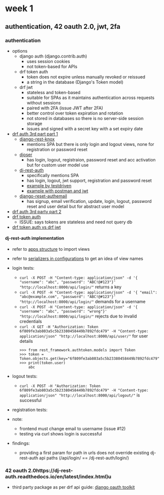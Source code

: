 # week 1
## authentication, 42 oauth 2.0, jwt, 2fa
### authentication
- options
    - django auth (django.contrib.auth)
        - uses session cookies
        - not token-based for APIs
    - drf token auth
        - token does not expire unless manually revoked or reissued
        - a string in the database (Django's Token model)
    - drf jwt
        - stateless and token-based
        - suitable for SPAs as it maintains authentication across requests without sessions
        - paired with 2FA (issue JWT after 2FA)
        - better control over token expiration and rotation
        - not stored in databases so there is no server-side session storage
        - issues and signed with a secret key with a set expiry date
- [drf auth 3rd part part 1](https://www.django-rest-framework.org/api-guide/authentication/#third-party-packages)
    - [django-rest-knox](https://jazzband.github.io/django-rest-knox/)
        - mentions SPA but there is only login and logout views, none for registration or password reset
    - [djoser](https://github.com/sunscrapers/djoser)
        - has login, logout, registraion, password reset and acc activation but for custom user model use
    - [dj-rest-auth](https://github.com/iMerica/dj-rest-auth?tab=readme-ov-file)
        - specifically mentions SPA
        - has login, logout, jwt support, registration and password reset
        - [example by testdriven](https://testdriven.io/blog/django-rest-auth/)
        - [example with postman and jwt](https://medium.com/@michal.drozdze/django-rest-apis-with-jwt-authentication-using-dj-rest-auth-781a536dfb49)
    - [django-reset-authemail](https://github.com/celiao/django-rest-authemail)
        - has signup, email verification, update, login, logout, password reset and user detail but for abstract user model
- [drf auth 3rd party part 2](https://testdriven.io/blog/django-rest-auth/)
- [drf token auth](https://medium.com/django-unleashed/token-based-authentication-and-authorization-in-django-rest-framework-user-and-permissions-347c7cc472e9)
    - ISSUE: says tokens are stateless and need not query db
- [drf token auth vs drf jwt](https://stackoverflow.com/a/40495728)
#### dj-rest-auth implementation
- refer to [apps structure](https://dj-rest-auth.readthedocs.io/en/latest/introduction.html) to import views
- refer to [serializers in configurations](https://dj-rest-auth.readthedocs.io/en/latest/configuration.html) to get an idea of view names
- login tests:
    - `curl -X POST -H "Content-type: application/json" -d '{ "username": "abc", "password": "ABC!@#123"}' "http://localhost:8000/api/login/"` returns a key
    - `curl -X POST -H "Content-type: application/json" -d '{ "email": "abc@example.com", "password": "ABC!@#123"}' "http://localhost:8000/api/login/"` demands for a username
    - `curl -X POST -H "Content-type: application/json" -d '{ "username": "abc", "password": "wrong"}' "http://localhost:8000/api/login/"` rejects due to invalid credentials
    - `curl -X GET -H "Authorization: Token 6f809fe3ab803a5c5b23380458449b7892fdc479" -H "Content-type: application/json" "http://localhost:8000/api/user/"` for user details
        ```
        >>> from rest_framework.authtoken.models import Token
        >>> token = Token.objects.get(key="6f809fe3ab803a5c5b23380458449b7892fdc479")
        >>> print(token.user)
            abc
        ```

- logout tests:
    - `curl -X POST -H "Authorization: Token 6f809fe3ab803a5c5b23380458449b7892fdc479" -H "Content-type: application/json" "http://localhost:8000/api/logout/"` is successful
- registration tests:
- note:
    - frontend must change email to username (issue #12)
    - testing via curl shows login is successful
- findings:
    - providing a first param for path in urls does not override existing dj-rest-auth api paths (/api/login/ == /dj-rest-auth/login/)

### 42 oauth 2.0https://dj-rest-auth.readthedocs.io/en/latest/index.html)u
- third party package as per drf api guide: [django oauth toolkit](https://django-oauth-toolkit.readthedocs.io/en/latest/)
